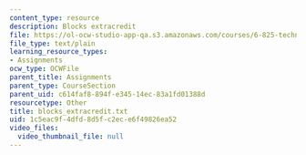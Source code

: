```yaml
---
content_type: resource
description: Blocks extracredit
file: https://ol-ocw-studio-app-qa.s3.amazonaws.com/courses/6-825-techniques-in-artificial-intelligence-sma-5504-fall-2002/1c5eac9f4dfd8d5fc2ece6f49826ea52_blocks_extracredit.txt
file_type: text/plain
learning_resource_types:
- Assignments
ocw_type: OCWFile
parent_title: Assignments
parent_type: CourseSection
parent_uid: c614faf8-894f-e345-14ec-83a1fd01388d
resourcetype: Other
title: blocks_extracredit.txt
uid: 1c5eac9f-4dfd-8d5f-c2ec-e6f49826ea52
video_files:
  video_thumbnail_file: null
---
```

